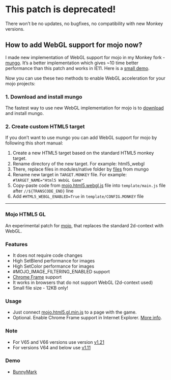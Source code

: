 This patch is deprecated!
=

There won’t be no updates, no bugfixes, no compatibility with new Monkey versions.

## How to add WebGL support for mojo now?
I made new implementation of WebGL support for mojo in my Monkey fork - [mungo](http://mungo.io/). It’s a better implementation which gives ~10 time better performance than this patch and works in IE11. Here is a [small demo](http://mungo.io/demo/webgl.html).

Now you can use these two methods to enable WebGL acceleration for your mojo projects:

### 1. Download and install mungo
The fastest way to use new WebGL implementation for mojo is to [download](http://mungo.io/) and install mungo. 

### 2. Create custom HTML5 target
If you don’t want to use mungo you can add WebGL support for mojo by following this short manual:

1. Create a new HTML5 target based on the standard HTML5 monkey target.
2. Rename directory of the new target. For example: html5_webgl
3. There, replace files in modules/native folder by [files](http://source.mungo.io/targets/html5/tree/master/modules/native) from mungo
4. Rename new target in `TARGET.MONKEY` file. For example: `#TARGET_NAME="Html5 WebGL Game"`
5. Copy-paste code from [mojo.html5.webgl.js](http://source.mungo.io/modules/mojo/blob/master/native/mojo.html5.webgl.js) file into `template/main.js` file after `//${TRANSCODE_END}` line
6. Add `#HTML5_WEBGL_ENABLED=True` in `template/CONFIG.MONKEY` file

---

### Mojo HTML5 GL

An experimental patch for [mojo](http://monkeycoder.co.nz/), that replaces the standard 2d-context with WebGL.

### Features

* It does not require code changes
* High SetBlend performance for images
* High SetColor performance for images 
* #MOJO_IMAGE_FILTERING_ENABLED support
* [Chrome Frame](http://www.google.com/chromeframe) support
* It works in browsers that do not support WebGL (2d-context used)
* Small file size - 12KB only!

### Usage

* Just connect [mojo.html5.gl.min.js](https://raw.github.com/devolonter/mojo-html5-gl/master/mojo.html5.gl.min.js) to a page with the game.
* Optional. Enable Chrome Frame support in Internet Explorer. [More info](http://www.chromium.org/developers/how-tos/chrome-frame-getting-started).

### Note

* For V65 and V66 versions use version [v1.21](https://raw.github.com/devolonter/mojo-html5-gl/v1.21/mojo.html5.gl.min.js)
* For versions V64 and below use [v1.11](https://raw.github.com/devolonter/mojo-html5-gl/v1.11/mojo.html5.gl.min.js)


### Demo

* [BunnyMark](http://lab.devolonter.ru/libs/mojo-html5-gl/)
